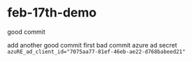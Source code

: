 # feb-17th-demo

good commit

add another good commit first
bad commit
azure ad secret
`azuRE_ad_client_id="7075aa77-81ef-46eb-ae22-d768babeed21"`
